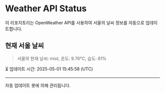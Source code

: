 
# Weather API Status

이 리포지토리는 OpenWeather API를 사용하여 서울의 날씨 정보를 자동으로 업데이트합니다.

## 현재 서울 날씨
> 서울의 현재 날씨: mist, 온도: 9.76°C, 습도: 81%

⏳ 업데이트 시간: 2025-05-01 15:45:58 (UTC)

---
자동 업데이트 봇에 의해 관리됩니다.
